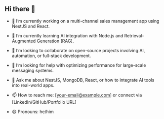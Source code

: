 ## Hi there 👋

- 🔭 I’m currently working on a multi-channel sales management app using NestJS and React.

- 🌱 I’m currently learning AI integration with Node.js and Retrieval-Augmented Generation (RAG).

- 👯 I’m looking to collaborate on open-source projects involving AI, automation, or full-stack development.

- 🤔 I’m looking for help with optimizing performance for large-scale messaging systems.

- 💬 Ask me about NestJS, MongoDB, React, or how to integrate AI tools into real-world apps.

- 📫 How to reach me: [your-email@example.com] or connect via [LinkedIn/GitHub/Portfolio URL]

- 😄 Pronouns: he/him
